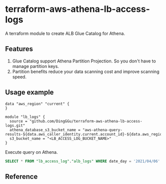 # terraform-aws-athena-lb-access-logs
A terraform module to create ALB Glue Catalog for Athena.

## Features
1. Glue Catalog support Athena Partition Projection. So you don't have to manage partition keys.
2. Partition benefits reduce your data scanning cost and improve scanning speed.

## Usage example
```hcl
data "aws_region" "current" {
}

module "lb_logs" {
  source = "github.com/DingGGu/terraform-aws-athena-lb-access-logs.git"
  athena_database_s3_bucket_name = "aws-athena-query-results-${data.aws_caller_identity.current.account_id}-${data.aws_region.current.name}"
  s3_bucket_name = "<LB_ACCESS_LOG_BUCKET_NAME>"
}
```

Execute query on Athena.
```sql
SELECT * FROM "lb_access_log"."alb_logs" WHERE date_day = '2021/04/06' limit 10;
```

## Reference
